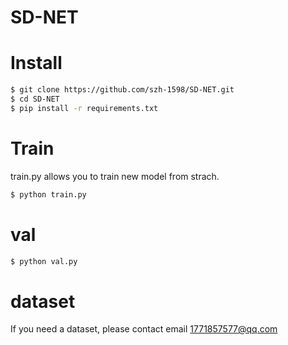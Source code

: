 # SD-NET
# Install
```bash
$ git clone https://github.com/szh-1598/SD-NET.git
$ cd SD-NET
$ pip install -r requirements.txt
```

# Train
train.py allows you to train new model from strach.
```bash
$ python train.py
```


# val
```bash
$ python val.py
```

# dataset
If you need a dataset, please contact email 1771857577@qq.com
